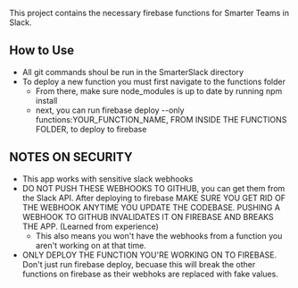 This project contains the necessary firebase functions for Smarter Teams in Slack.

## How to Use

- All git commands shoul be run in the SmarterSlack directory
- To deploy a new function you must first navigate to the functions folder
  - From there, make sure node_modules is up to date by running npm install
  - next, you can run firebase deploy --only functions:YOUR_FUNCTION_NAME, FROM INSIDE THE FUNCTIONS FOLDER, to deploy to firebase

## NOTES ON SECURITY

- This app works with sensitive slack webhooks
- DO NOT PUSH THESE WEBHOOKS TO GITHUB, you can get them from the Slack API. After deploying to firebase MAKE SURE YOU GET RID OF THE WEBHOOK ANYTIME YOU UPDATE THE CODEBASE. PUSHING A WEBHOOK TO GITHUB INVALIDATES IT ON FIREBASE AND BREAKS THE APP. (Learned from experience)
  - This also means you won't have the webhooks from a function you aren't working on at that time.
- ONLY DEPLOY THE FUNCTION YOU'RE WORKING ON TO FIREBASE. Don't just run firebase deploy, becuase this will break the other functions on firebase as their webhoks are replaced with fake values.
